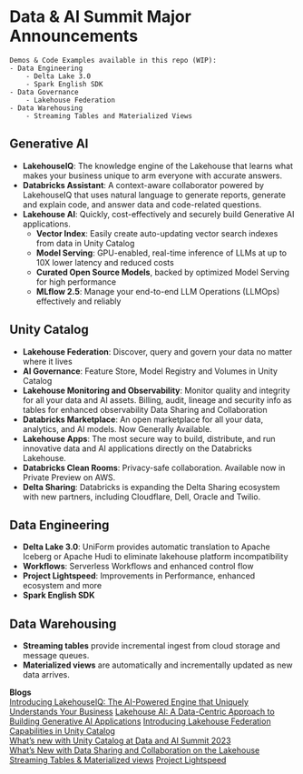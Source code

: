 # Data & AI Summit Major Announcements

```
Demos & Code Examples available in this repo (WIP): 
- Data Engineering 
    - Delta Lake 3.0
    - Spark English SDK
- Data Governance
    - Lakehouse Federation 
- Data Warehousing
    - Streaming Tables and Materialized Views
```

## Generative AI

- **LakehouseIQ**: The knowledge engine of the Lakehouse that learns what makes your business unique to arm everyone with accurate answers.
- **Databricks Assistant**: A context-aware collaborator powered by LakehouseIQ that uses natural language to generate reports, generate and explain code, and answer data and code-related questions.
- **Lakehouse AI**: Quickly, cost-effectively and securely build Generative AI applications.
    - **Vector Index**: Easily create auto-updating vector search indexes from data in Unity Catalog
    - **Model Serving**: GPU-enabled, real-time inference of LLMs at up to 10X lower latency and reduced costs
    - **Curated Open Source Models**, backed by optimized Model Serving for high performance
    - **MLflow 2.5**: Manage your end-to-end LLM Operations (LLMOps) effectively and reliably

## Unity Catalog

- **Lakehouse Federation**: Discover, query and govern your data no matter where it lives
- **AI Governance**: Feature Store, Model Registry and Volumes in Unity Catalog
- **Lakehouse Monitoring and Observability**: Monitor quality and integrity for all your data and AI assets. Billing, audit, lineage and security info as tables for enhanced observability
Data Sharing and Collaboration
- **Databricks Marketplace**: An open marketplace for all your data, analytics, and AI models. Now Generally Available.
- **Lakehouse Apps**: The most secure way to build, distribute, and run innovative data and AI applications directly on the Databricks Lakehouse.
- **Databricks Clean Rooms**: Privacy-safe collaboration. Available now in Private Preview on AWS.
- **Delta Sharing**: Databricks is expanding the Delta Sharing ecosystem with new partners, including Cloudflare, Dell, Oracle and Twilio.

## Data Engineering 

- **Delta Lake 3.0**: UniForm provides automatic translation to Apache Iceberg or Apache Hudi to eliminate lakehouse platform incompatibility 
- **Workflows**: Serverless Workflows and enhanced control flow 
- **Project Lightspeed**: Improvements in Performance, enhanced ecosystem and more
- **Spark English SDK**
 
## Data Warehousing

- **Streaming tables** provide incremental ingest from cloud storage and message queues. 
- **Materialized views** are automatically and incrementally updated as new data arrives. 



**Blogs**  
[Introducing LakehouseIQ: The AI-Powered Engine that Uniquely Understands Your Business](https://www.databricks.com/blog/introducing-lakehouseiq-ai-powered-engine-uniquely-understands-your-business?utm_source=databricks&utm_medium=email)
[Lakehouse AI: A Data-Centric Approach to Building Generative AI Applications](https://www.databricks.com/blog/lakehouse-ai?utm_source=databricks&utm_medium=email)
[Introducing Lakehouse Federation Capabilities in Unity Catalog](https://www.databricks.com/blog/introducing-lakehouse-federation-capabilities-unity-catalog?utm_source=databricks&utm_medium=email)   
[What’s new with Unity Catalog at Data and AI Summit 2023](https://www.databricks.com/blog/whats-new-unity-catalog-data-and-ai-summit-2023?utm_source=databricks&utm_medium=email)   
[What’s New with Data Sharing and Collaboration on the Lakehouse](https://www.databricks.com/blog/whats-new-data-sharing-and-collaboration-lakehouse?utm_source=databricks&utm_medium=email)
[Streaming Tables & Materialized views](https://www.databricks.com/blog/introducing-materialized-views-and-streaming-tables-databricks-sql)
[Project Lightspeed](https://www.databricks.com/blog/project-lightspeed-update-advancing-apache-spark-structured-streaming)


